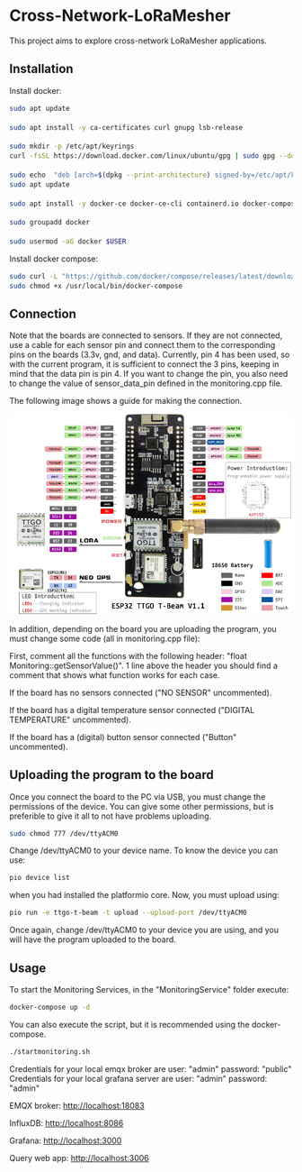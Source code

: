 # Cross-Network-LoRaMesher

This project aims to explore cross-network LoRaMesher applications.

## Installation

Install docker:

```bash
sudo apt update

sudo apt install -y ca-certificates curl gnupg lsb-release

sudo mkdir -p /etc/apt/keyrings
curl -fsSL https://download.docker.com/linux/ubuntu/gpg | sudo gpg --dearmor -o /etc/apt/keyrings/docker.gpg

sudo echo  "deb [arch=$(dpkg --print-architecture) signed-by=/etc/apt/keyrings/docker.gpg] https://download.docker.com/linux/ubuntu  $(lsb_release -cs) stable" | sudo tee /etc/apt/sources.list.d/docker.list > /dev/null
sudo apt update

sudo apt install -y docker-ce docker-ce-cli containerd.io docker-compose-plugin

sudo groupadd docker

sudo usermod -aG docker $USER
```

Install docker compose:

```bash
sudo curl -L "https://github.com/docker/compose/releases/latest/download/docker-compose-$(uname -s)-$(uname -m)" -o /usr/local/bin/docker-compose
sudo chmod +x /usr/local/bin/docker-compose
```

## Connection


Note that the boards are connected to sensors. If they are not connected, use a cable for each sensor pin and connect them to the corresponding pins on the boards (3.3v, gnd, and data). Currently, pin 4 has been used, so with the current program, it is sufficient to connect the 3 pins, keeping in mind that the data pin is pin 4. 
If you want to change the pin, you also need to change the value of sensor_data_pin defined in the monitoring.cpp file. 

The following image shows a guide for making the connection.

![Connection Guide](connection_guide.png)

In addition, depending on the board you are uploading the program, you must change some code (all in monitoring.cpp file):

First, comment all the functions with the following header: "float Monitoring::getSensorValue()". 1 line above the header you should find a comment that shows what function works for each case.

If the board has no sensors connected ("NO SENSOR" uncommented).

If the board has a digital temperature sensor connected ("DIGITAL TEMPERATURE" uncommented).

If the board has a (digital) button sensor connected ("Button" uncommented).

## Uploading the program to the board


Once you connect the board to the PC via USB, you must change the permissions of the device. You can give some other permissions, but is preferible to give it all to not have problems uploading.

```bash
sudo chmod 777 /dev/ttyACM0
```

Change /dev/ttyACM0 to your device name. To know the device you can use:

```bash
pio device list
```

when you had installed the platformio core. Now, you must upload using:

```bash
pio run -e ttgo-t-beam -t upload --upload-port /dev/ttyACM0
```
Once again, change /dev/ttyACM0 to your device you are using, and you will have the program uploaded to the board.


## Usage


To start the Monitoring Services, in the "MonitoringService" folder execute:

```bash
docker-compose up -d
```

You can also execute the script, but it is recommended using the docker-compose.

```bash
./startmonitoring.sh
```

Credentials for your local emqx broker are user: "admin" password: "public"
Credentials for your local grafana server are user: "admin" password: "admin"

EMQX broker: [http://localhost:18083](http://localhost:18083)

InfluxDB: [http://localhost:8086](http://localhost:8086)

Grafana: [http://localhost:3000](http://localhost:3000)

Query web app: [http://localhost:3006](http://localhost:3006)
